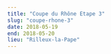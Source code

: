 ```yaml
---
title: "Coupe du Rhône Etape 3"
slug: "coupe-rhone-3"
date: 2018-05-19
end: 2018-05-20
lieu: "Rilleux-la-Pape"
---
```

